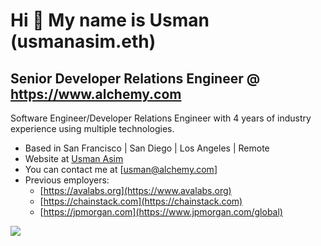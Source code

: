 Hi 👋 My name is Usman (usmanasim.eth)
===========================================
Senior Developer Relations Engineer @ https://www.alchemy.com
------------------------------------------------
Software Engineer/Developer Relations Engineer with 4 years of industry experience using multiple technologies.

* Based in San Francisco | San Diego | Los Angeles | Remote
* Website at [Usman Asim](http://usmanasim.com)
* You can contact me at [usman@alchemy.com]
* Previous employers:
     - [https://avalabs.org](https://www.avalabs.org)
     - [https://chainstack.com](https://chainstack.com)
     - [https://jpmorgan.com](https://www.jpmorgan.com/global)


<a href="https://www.twitter.com/asimfiles" target="_blank" rel="noreferrer"><img
src="https://img.shields.io/twitter/follow/asimfiles?logo=twitter&style=for-the-badge&color=0891b2&labelColor=1c1917"
/></a>
